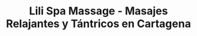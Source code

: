 ---
title: "Lili Spa Massage - Masajes Relajantes y Tántricos en Cartagena"
url: /cartagena-de-indias/lili-spa-massage-masajes-relajantes-y-tantricos-en-cartagena/
shop: cosméticos
---
